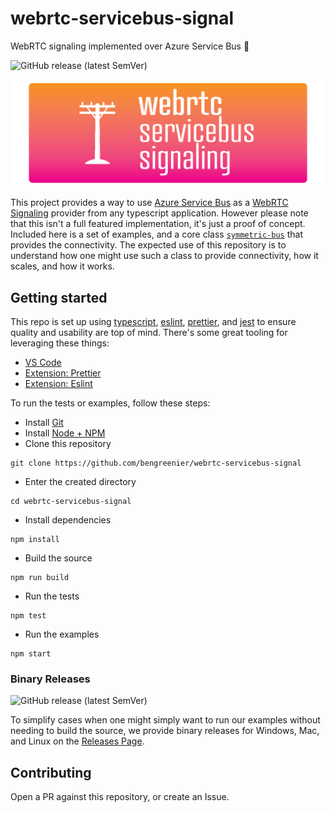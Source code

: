 # webrtc-servicebus-signal

WebRTC signaling implemented over Azure Service Bus 📶

![GitHub release (latest SemVer)](https://img.shields.io/github/v/release/bengreenier/webrtc-servicebus-signal)

![project logo](./.github/logo.png)

This project provides a way to use [Azure Service Bus](https://azure.microsoft.com/en-us/services/service-bus/) as a [WebRTC Signaling](https://www.onsip.com/voip-resources/voip-fundamentals/webrtc-signaling) provider from any typescript application. However please note that this isn't a full featured implementation, it's just a proof of concept. Included here is a set of examples, and a core class [`symmetric-bus`](./src/lib/symmetric-bus.ts) that provides the connectivity. The expected use of this repository is to understand how one might use such a class to provide connectivity, how it scales, and how it works.

## Getting started

This repo is set up using [typescript](http://www.typescriptlang.org/), [eslint](https://eslint.org/), [prettier](https://prettier.io/), and [jest](https://jestjs.io/) to ensure quality and usability are top of mind. There's some great tooling for leveraging these things:

- [VS Code](https://code.visualstudio.com/)
- [Extension: Prettier](https://marketplace.visualstudio.com/items?itemName=esbenp.prettier-vscode)
- [Extension: Eslint](https://marketplace.visualstudio.com/items?itemName=dbaeumer.vscode-eslint)

To run the tests or examples, follow these steps:

- Install [Git](https://git-scm.com/)
- Install [Node + NPM](https://nodejs.org/en/)
- Clone this repository

```
git clone https://github.com/bengreenier/webrtc-servicebus-signal
```

- Enter the created directory

```
cd webrtc-servicebus-signal
```

- Install dependencies

```
npm install
```

- Build the source

```
npm run build
```

- Run the tests

```
npm test
```

- Run the examples

```
npm start
```

### Binary Releases

![GitHub release (latest SemVer)](https://img.shields.io/github/v/release/bengreenier/webrtc-servicebus-signal)

To simplify cases when one might simply want to run our examples without needing to build the source, we provide binary releases for Windows, Mac, and Linux on the [Releases Page](https://github.com/bengreenier/webrtc-servicebus-signal/releases/latest).

## Contributing

Open a PR against this repository, or create an Issue.
